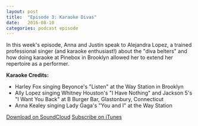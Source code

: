 ```yaml
---
layout: post
title:  "Episode 3: Karaoke Divas"
date:   2016-08-10
categories: podcast episode
---
```


In this week's episode, Anna and Justin speak to Alejandra Lopez, a trained professional singer (and karaoke enthusiast!) about the "diva belters" and how doing karaoke at Pinebox in Brooklyn allowed her to extend her repertoire as a performer.

**Karaoke Credits:**

- Harley Fox singing Beyonce's "Listen" at the Way Station in Brooklyn 
- Ally Lopez singing Whitney Houston's "I Have Nothing" and Jackson 5's "I Want You Back" at B Burger Bar, Glastonbury, Connecticut
- Anna Kealey singing Lady Gaga's "You and I" at the Way Station

[Download on SoundCloud](https://soundcloud.com/karaoke-theory/s1e3-karaoke-divas)
[Subscribe on iTunes](https://itunes.apple.com/ie/podcast/karaoke-theory/id1137159144?mt=2)
